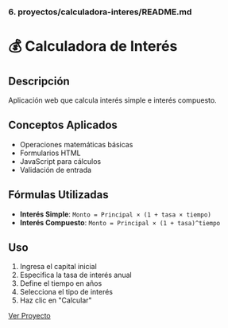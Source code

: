 ### 6. proyectos/calculadora-interes/README.md

# 💰 Calculadora de Interés

## Descripción
Aplicación web que calcula interés simple e interés compuesto.

## Conceptos Aplicados
- Operaciones matemáticas básicas
- Formularios HTML
- JavaScript para cálculos
- Validación de entrada

## Fórmulas Utilizadas
- **Interés Simple**: `Monto = Principal × (1 + tasa × tiempo)`
- **Interés Compuesto**: `Monto = Principal × (1 + tasa)^tiempo`

## Uso
1. Ingresa el capital inicial
2. Especifica la tasa de interés anual
3. Define el tiempo en años
4. Selecciona el tipo de interés
5. Haz clic en "Calcular"

[Ver Proyecto](./index.html)
